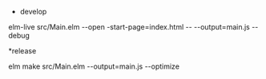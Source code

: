 * develop

elm-live src/Main.elm --open -start-page=index.html -- --output=main.js --debug


*release

elm make src/Main.elm  --output=main.js --optimize
